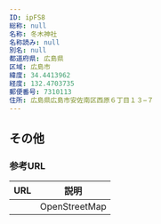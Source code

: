 ```yaml
---
ID: ipFS8
総称: null
名称: 冬木神社
名称読み: null
別名: null
都道府県: 広島県
区域: 広島市
緯度: 34.4413962
経度: 132.4703735
郵便番号: 7310113
住所: 広島県広島市安佐南区西原６丁目１３−７
---
```


## その他

### 参考URL

| URL | 説明          |
| --- | ------------- |
|     | OpenStreetMap |

